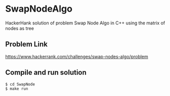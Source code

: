 # SwapNodeAlgo
HackerHank solution of problem Swap Node Algo in C++ using the matrix of nodes as tree

## Problem Link
https://www.hackerrank.com/challenges/swap-nodes-algo/problem

## Compile and run solution
```bash
$ cd SwapNode
$ make run
```
